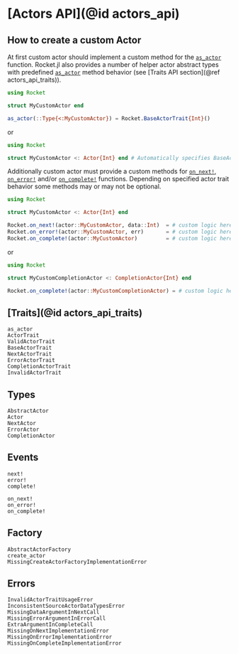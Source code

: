 # [Actors API](@id actors_api)

## How to create a custom Actor

At first custom actor should implement a custom method for the [`as_actor`](@ref) function.
Rocket.jl also provides a number of helper actor abstract types with predefined [`as_actor`](@ref) method behavior (see [Traits API section](@ref actors_api_traits)).

```julia
using Rocket

struct MyCustomActor end

as_actor(::Type{<:MyCustomActor}) = Rocket.BaseActorTrait{Int}()

```

or

```julia
using Rocket

struct MyCustomActor <: Actor{Int} end # Automatically specifies BaseActorTrait{Int} behavior.
```

Additionally custom actor must provide a custom methods for [`on_next!`](@ref), [`on_error!`](@ref) and/or [`on_complete!`](@ref) functions. Depending on specified actor trait behavior some methods may or may not be optional.

```julia
using Rocket

struct MyCustomActor <: Actor{Int} end

Rocket.on_next!(actor::MyCustomActor, data::Int)  = # custom logic here
Rocket.on_error!(actor::MyCustomActor, err)       = # custom logic here
Rocket.on_complete!(actor::MyCustomActor)         = # custom logic here
```

or

```julia
using Rocket

struct MyCustomCompletionActor <: CompletionActor{Int} end

Rocket.on_complete!(actor::MyCustomCompletionActor) = # custom logic here
```


## [Traits](@id actors_api_traits)

```@docs
as_actor
ActorTrait
ValidActorTrait
BaseActorTrait
NextActorTrait
ErrorActorTrait
CompletionActorTrait
InvalidActorTrait
```

## Types

```@docs
AbstractActor
Actor
NextActor
ErrorActor
CompletionActor
```

## Events

```@docs
next!
error!
complete!
```

```@docs
on_next!
on_error!
on_complete!
```

## Factory

```@docs
AbstractActorFactory
create_actor
MissingCreateActorFactoryImplementationError
```

## Errors

```@docs
InvalidActorTraitUsageError
InconsistentSourceActorDataTypesError
MissingDataArgumentInNextCall
MissingErrorArgumentInErrorCall
ExtraArgumentInCompleteCall
MissingOnNextImplementationError
MissingOnErrorImplementationError
MissingOnCompleteImplementationError
```

